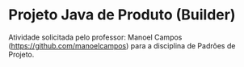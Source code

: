 # Projeto Java de Produto (Builder)

Atividade solicitada pelo professor: Manoel Campos (https://github.com/manoelcampos) para a disciplina de Padrões de Projeto.